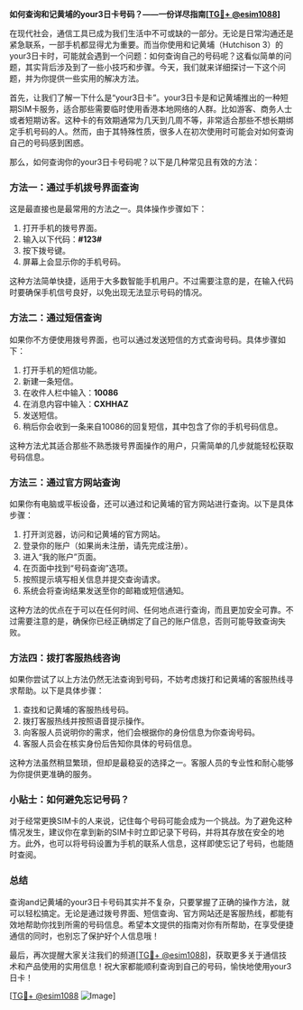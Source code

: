 **如何查询和记黄埔的your3日卡号码？——一份详尽指南[[TG💪+ @esim1088](https://t.me/s/esim1088)]**

在现代社会，通信工具已成为我们生活中不可或缺的一部分。无论是日常沟通还是紧急联系，一部手机都显得尤为重要。而当你使用和记黄埔（Hutchison 3）的your3日卡时，可能就会遇到一个问题：如何查询自己的号码呢？这看似简单的问题，其实背后涉及到了一些小技巧和步骤。今天，我们就来详细探讨一下这个问题，并为你提供一些实用的解决方法。

首先，让我们了解一下什么是“your3日卡”。your3日卡是和记黄埔推出的一种短期SIM卡服务，适合那些需要临时使用香港本地网络的人群。比如游客、商务人士或者短期访客。这种卡的有效期通常为几天到几周不等，非常适合那些不想长期绑定手机号码的人。然而，由于其特殊性质，很多人在初次使用时可能会对如何查询自己的号码感到困惑。

那么，如何查询你的your3日卡号码呢？以下是几种常见且有效的方法：

### 方法一：通过手机拨号界面查询

这是最直接也是最常用的方法之一。具体操作步骤如下：

1. 打开手机的拨号界面。
2. 输入以下代码：**#123#**
3. 按下拨号键。
4. 屏幕上会显示你的手机号码。

这种方法简单快捷，适用于大多数智能手机用户。不过需要注意的是，在输入代码时要确保手机信号良好，以免出现无法显示号码的情况。

### 方法二：通过短信查询

如果你不方便使用拨号界面，也可以通过发送短信的方式查询号码。具体步骤如下：

1. 打开手机的短信功能。
2. 新建一条短信。
3. 在收件人栏中输入：**10086**
4. 在消息内容中输入：**CXHHAZ**
5. 发送短信。
6. 稍后你会收到一条来自10086的回复短信，其中包含了你的手机号码信息。

这种方法尤其适合那些不熟悉拨号界面操作的用户，只需简单的几步就能轻松获取号码信息。

### 方法三：通过官方网站查询

如果你有电脑或平板设备，还可以通过和记黄埔的官方网站进行查询。以下是具体步骤：

1. 打开浏览器，访问和记黄埔的官方网站。
2. 登录你的账户（如果尚未注册，请先完成注册）。
3. 进入“我的账户”页面。
4. 在页面中找到“号码查询”选项。
5. 按照提示填写相关信息并提交查询请求。
6. 系统会将查询结果发送至你的邮箱或短信通知。

这种方法的优点在于可以在任何时间、任何地点进行查询，而且更加安全可靠。不过需要注意的是，确保你已经正确绑定了自己的账户信息，否则可能导致查询失败。

### 方法四：拨打客服热线咨询

如果你尝试了以上方法仍然无法查询到号码，不妨考虑拨打和记黄埔的客服热线寻求帮助。以下是具体步骤：

1. 查找和记黄埔的客服热线号码。
2. 拨打客服热线并按照语音提示操作。
3. 向客服人员说明你的需求，他们会根据你的身份信息为你查询号码。
4. 客服人员会在核实身份后告知你具体的号码信息。

这种方法虽然稍显繁琐，但却是最稳妥的选择之一。客服人员的专业性和耐心能够为你提供更准确的服务。

### 小贴士：如何避免忘记号码？

对于经常更换SIM卡的人来说，记住每个号码可能会成为一个挑战。为了避免这种情况发生，建议你在拿到新的SIM卡时立即记录下号码，并将其存放在安全的地方。此外，也可以将号码设置为手机的联系人信息，这样即使忘记了号码，也能随时查阅。

### 总结

查询and记黄埔的your3日卡号码其实并不复杂，只要掌握了正确的操作方法，就可以轻松搞定。无论是通过拨号界面、短信查询、官方网站还是客服热线，都能有效地帮助你找到所需的号码信息。希望本文提供的指南对你有所帮助，在享受便捷通信的同时，也别忘了保护好个人信息哦！

最后，再次提醒大家关注我们的频道[[TG💪+ @esim1088](https://t.me/s/esim1088)]，获取更多关于通信技术和产品使用的实用信息！祝大家都能顺利查询到自己的号码，愉快地使用your3日卡！

[[TG💪+ @esim1088](https://t.me/s/esim1088) ![Image](https://i.postimg.cc/4NQfJmqS/Snipaste-2025-05-13-00-14-12.png)]